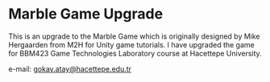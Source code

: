# Marble Game Upgrade
This is an upgrade to the Marble Game which is originally designed by Mike Hergaarden from M2H for Unity game tutorials. I have upgraded the game for BBM423 Game Technologies Laboratory course at Hacettepe University.

e-mail: gokay.atay@hacettepe.edu.tr
